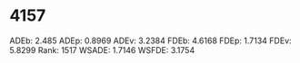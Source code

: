# 4157

ADEb: 2.485
ADEp: 0.8969
ADEv: 3.2384
FDEb: 4.6168
FDEp: 1.7134
FDEv: 5.8299
Rank: 1517
WSADE: 1.7146
WSFDE: 3.1754